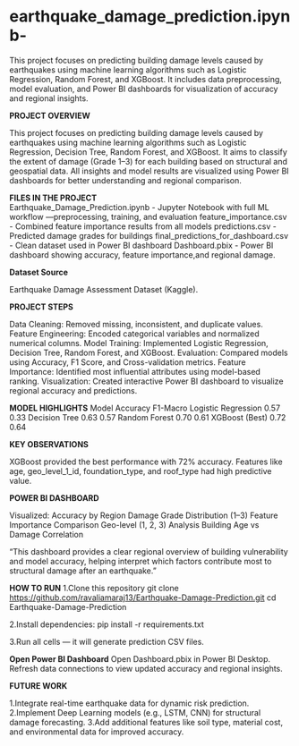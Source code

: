 # earthquake_damage_prediction.ipynb-
This project focuses on predicting building damage levels caused by earthquakes using machine learning algorithms such as Logistic Regression, Random Forest, and XGBoost. It includes data preprocessing, model evaluation, and Power BI dashboards for visualization of accuracy and regional insights.

**PROJECT OVERVIEW**

This project focuses on predicting building damage levels caused by earthquakes using machine learning algorithms such as Logistic Regression, Decision Tree, Random Forest, and XGBoost.
It aims to classify the extent of damage (Grade 1–3) for each building based on structural and geospatial data.
All insights and model results are visualized using Power BI dashboards for better understanding and regional comparison.

**FILES IN THE PROJECT**                                     
Earthquake_Damage_Prediction.ipynb -  Jupyter Notebook with full ML workflow —preprocessing, training, and evaluation
feature_importance.csv - Combined feature importance results from all models
predictions.csv  -  Predicted damage grades for buildings
final_predictions_for_dashboard.csv - Clean dataset used in Power BI dashboard
Dashboard.pbix - Power BI dashboard showing accuracy, feature importance,and regional damage.

**Dataset Source**

Earthquake Damage Assessment Dataset (Kaggle).

**PROJECT STEPS**

Data Cleaning: Removed missing, inconsistent, and duplicate values.
Feature Engineering: Encoded categorical variables and normalized numerical columns.
Model Training: Implemented Logistic Regression, Decision Tree, Random Forest, and XGBoost.
Evaluation: Compared models using Accuracy, F1 Score, and Cross-validation metrics.
Feature Importance: Identified most influential attributes using model-based ranking.
Visualization: Created interactive Power BI dashboard to visualize regional accuracy and predictions.

**MODEL HIGHLIGHTS**
Model	                   Accuracy	      F1-Macro
Logistic Regression	      0.57	           0.33
Decision Tree	            0.63	           0.57
Random Forest            	0.70	           0.61
XGBoost (Best)	          0.72	           0.64

**KEY OBSERVATIONS**

XGBoost provided the best performance with 72% accuracy.
Features like age, geo_level_1_id, foundation_type, and roof_type had high predictive value.

**POWER BI DASHBOARD**

Visualized:
Accuracy by Region
Damage Grade Distribution (1–3)
Feature Importance Comparison
Geo-level (1, 2, 3) Analysis
Building Age vs Damage Correlation

“This dashboard provides a clear regional overview of building vulnerability and model accuracy, helping interpret which factors contribute most to structural damage after an earthquake.”

**HOW TO RUN**
1.Clone this repository
git clone https://github.com/ravaliamaraj13/Earthquake-Damage-Prediction.git
cd Earthquake-Damage-Prediction

2.Install dependencies:
pip install -r requirements.txt

3.Run all cells — it will generate prediction CSV files.

**Open Power BI Dashboard**
Open Dashboard.pbix in Power BI Desktop.
Refresh data connections to view updated accuracy and regional insights.

**FUTURE WORK**

1.Integrate real-time earthquake data for dynamic risk prediction.
2.Implement Deep Learning models (e.g., LSTM, CNN) for structural damage forecasting.
3.Add additional features like soil type, material cost, and environmental data for improved accuracy.
